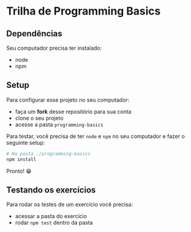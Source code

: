# Trilha de Programming Basics

## Dependências

Seu computador precisa ter instalado:

- node
- npm

## Setup

Para configurar esse projeto no seu computador:

- faça um **fork** desse repositório para sua conta
- clone o seu projeto
- acesse a pasta `programming-basics`

Para testar, você precisa de ter `node` e `npm` no seu computador e fazer o
seguinte setup:

```sh
# Na pasta ./programming-basics
npm install
```

Pronto! 😁

## Testando os exercícios

Para rodar os testes de um exercício você precisa:

- acessar a pasta do exercício
- rodar `npm test` dentro da pasta
